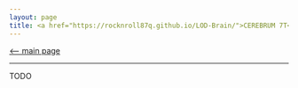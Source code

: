 ```yaml
---
layout: page
title: <a href="https://rocknroll87q.github.io/LOD-Brain/">CEREBRUM 7T</a>
---
```


[<-- main page](https://rocknroll87q.github.io/LOD-Brain/)

<hr>

TODO